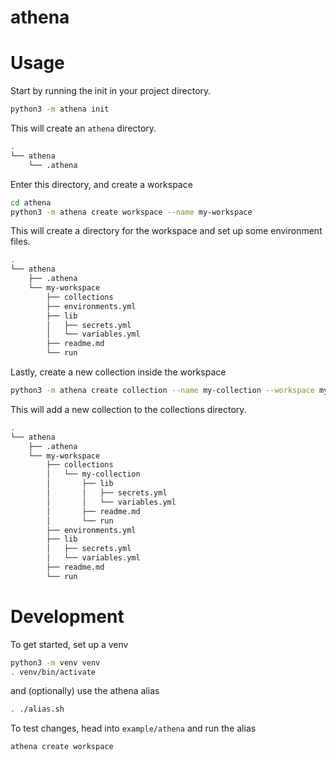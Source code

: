 # athena

# Usage

Start by running the init in your project directory.

```sh
python3 -m athena init
```

This will create an `athena` directory.

```sh
.
└── athena
    └── .athena
```

Enter this directory, and create a workspace

```sh
cd athena
python3 -m athena create workspace --name my-workspace
```

This will create a directory for the workspace and set up some environment files.

```sh
.
└── athena
    ├── .athena
    └── my-workspace
        ├── collections
        ├── environments.yml
        ├── lib
        │   ├── secrets.yml
        │   └── variables.yml
        ├── readme.md
        └── run
```

Lastly, create a new collection inside the workspace

```sh
python3 -m athena create collection --name my-collection --workspace my-workspace
```

This will add a new collection to the collections directory.

```sh
.
└── athena
    ├── .athena
    └── my-workspace
        ├── collections
        │   └── my-collection
        │       ├── lib
        │       │   ├── secrets.yml
        │       │   └── variables.yml
        │       ├── readme.md
        │       └── run
        ├── environments.yml
        ├── lib
        │   ├── secrets.yml
        │   └── variables.yml
        ├── readme.md
        └── run
```

# Development

To get started, set up a venv

```sh
python3 -m venv venv
. venv/bin/activate
```

and (optionally) use the athena alias

```sh
. ./alias.sh
```

To test changes, head into `example/athena` and run the alias

```sh
athena create workspace
```
